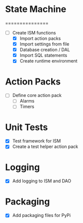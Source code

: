 # State Machine
===============
- [ ] Create ISM functions
  * [x] Import action packs
  * [x] Import settings from file
  * [x] Database creation / DAL
  * [x] Import SQL statements
  * [x] Create runtime environment

# Action Packs
- [ ] Define core action pack
    * [ ] Alarms
    * [ ] Timers

# Unit Tests
- [x] Test framework for ISM
- [x] Create a test helper action pack

# Logging
- [x] Add logging to ISM and DAO

# Packaging
- [x] Add packaging files for PyPi
